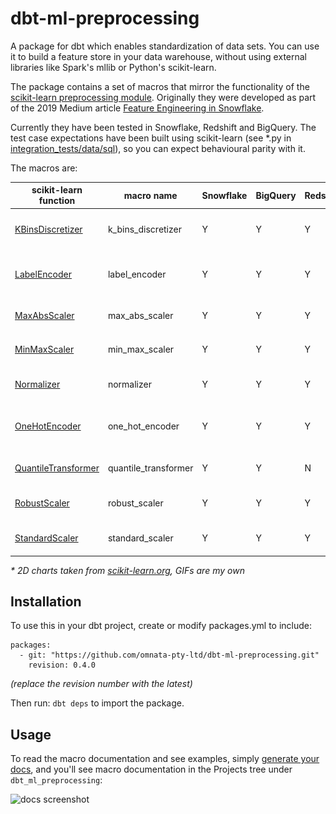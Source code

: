 # dbt-ml-preprocessing

A package for dbt which enables standardization of data sets. You can use it to build a feature store in your data warehouse, without using external libraries like Spark's mllib or Python's scikit-learn.

The package contains a set of macros that mirror the functionality of the [scikit-learn preprocessing module](https://scikit-learn.org/stable/modules/preprocessing.html). Originally they were developed as part of the 2019 Medium article [Feature Engineering in Snowflake](https://medium.com/omnata/feature-engineering-in-snowflake-4312032e0d53).

Currently they have been tested in Snowflake, Redshift and BigQuery. The test case expectations have been built using scikit-learn (see *.py in [integration_tests/data/sql](integration_tests/data/sql)), so you can expect behavioural parity with it.

The macros are:

| scikit-learn function | macro name | Snowflake | BigQuery | Redshift | Example |
| --- | --- | --- | --- | --- | --- |
| [KBinsDiscretizer](https://scikit-learn.org/stable/modules/generated/sklearn.preprocessing.KBinsDiscretizer.html#sklearn.preprocessing.KBinsDiscretizer)| k_bins_discretizer  | Y | Y | Y | ![example](images/k_bins.gif) |
| [LabelEncoder](https://scikit-learn.org/stable/modules/generated/sklearn.preprocessing.LabelEncoder.html#sklearn.preprocessing.LabelEncoder)| label_encoder  | Y | Y | Y | ![example](images/label_encoder.gif) |
| [MaxAbsScaler](https://scikit-learn.org/stable/modules/generated/sklearn.preprocessing.MaxAbsScaler.html#sklearn.preprocessing.MaxAbsScaler) | max_abs_scaler | Y | Y | Y | [![example](images/max_abs_scaler.png)](https://scikit-learn.org/stable/auto_examples/preprocessing/plot_all_scaling.html#maxabsscaler) |
| [MinMaxScaler](https://scikit-learn.org/stable/modules/generated/sklearn.preprocessing.MinMaxScaler.html#sklearn.preprocessing.MinMaxScaler) | min_max_scaler | Y | Y | Y | [![example](images/min_max_scaler.png)](https://scikit-learn.org/stable/auto_examples/preprocessing/plot_all_scaling.html#minmaxscaler) |
| [Normalizer](https://scikit-learn.org/stable/modules/generated/sklearn.preprocessing.Normalizer.html#sklearn.preprocessing.Normalizer) | normalizer | Y | Y | Y | [![example](images/normalizer.png)](https://scikit-learn.org/stable/auto_examples/preprocessing/plot_all_scaling.html#normalizer) |
| [OneHotEncoder](https://scikit-learn.org/stable/modules/generated/sklearn.preprocessing.OneHotEncoder.html#sklearn.preprocessing.OneHotEncoder) | one_hot_encoder | Y | Y | Y | ![example](images/one_hot_encoder.gif) |
| [QuantileTransformer](https://scikit-learn.org/stable/modules/generated/sklearn.preprocessing.QuantileTransformer.html#sklearn.preprocessing.QuantileTransformer) | quantile_transformer | Y | Y | N | [![example](images/quantile_transformer.png)](https://scikit-learn.org/stable/auto_examples/preprocessing/plot_all_scaling.html#quantiletransformer-uniform-output) |
| [RobustScaler](https://scikit-learn.org/stable/modules/generated/sklearn.preprocessing.RobustScaler.html#sklearn.preprocessing.RobustScaler) | robust_scaler | Y | Y | Y | [![example](images/robust_scaler.png)](https://scikit-learn.org/stable/auto_examples/preprocessing/plot_all_scaling.html#robustscaler) |
| [StandardScaler](https://scikit-learn.org/stable/modules/generated/sklearn.preprocessing.StandardScaler.html#sklearn.preprocessing.StandardScaler) | standard_scaler | Y | Y | Y | [![example](images/standard_scaler.png)](https://scikit-learn.org/stable/auto_examples/preprocessing/plot_all_scaling.html#standardscaler) |

_\* 2D charts taken from [scikit-learn.org](https://scikit-learn.org/stable/auto_examples/preprocessing/plot_all_scaling.html), GIFs are my own_
## Installation
To use this in your dbt project, create or modify packages.yml to include:
```
packages:
  - git: "https://github.com/omnata-pty-ltd/dbt-ml-preprocessing.git"
    revision: 0.4.0
```
_(replace the revision number with the latest)_

Then run:
```dbt deps``` to import the package.

## Usage
To read the macro documentation and see examples, simply [generate your docs](https://docs.getdbt.com/reference/commands/cmd-docs/), and you'll see macro documentation in the Projects tree under ```dbt_ml_preprocessing```:

![docs screenshot](images/docs_screenshot.png)



